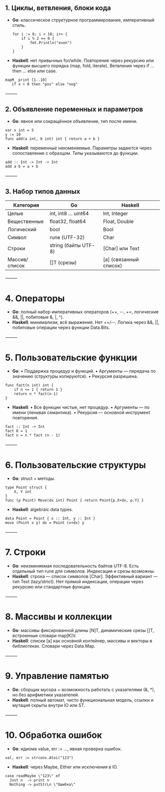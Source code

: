 ## 1. Циклы, ветвления, блоки кода

- **Go**: классическое структурное программирование, императивный стиль.
  ```
  for i := 0; i < 10; i++ {
      if i % 2 == 0 {
          fmt.Println("even")
      }
  }

- **Haskell**: нет привычных for/while. Повторение через рекурсию или функции высшего порядка (map, fold, iterate). Ветвления через if ... then ... else или case.

 ```
 mapM_ print [1..10]
    if x > 0 then "pos" else "neg"
 ```

⸻

## 2. Объявление переменных и параметров
- **Go**: явное или сокращённое объявление, тип после имени.

```
var x int = 5
y := 10
func add(a int, b int) int { return a + b }
```
- **Haskell**: переменные неизменяемые. Параметры задаются через сопоставление с образцом. Типы указываются до функции.

```
add :: Int -> Int -> Int
add a b = a + b
```

⸻

## 3. Набор типов данных

|Категория|Go|Haskell|
|-|--------|---|
|Целые|int, int8 … uint64|Int, Integer|
|Вещественные| float32, float64 | Float, Double|
|Логический| bool | Bool|
|Символ|rune (UTF-32) | Char|
|Строки|string (байты UTF-8) | [Char] или Text|
|Массив/список|[]T (срезы) | [a] (связанный список)|


⸻

# 4. Операторы
- **Go**: полный набор императивных операторов (++, --, +=, логические &&, ||, побитовые &, |, ^).
- **Haskell**: минимализм, всё выражения. Нет ++/--. Логика через &&, ||, побитовые операции через функции Data.Bits.

⸻

# 5. Пользовательские функции
- **Go**:
	•  Поддержка процедур и функций.
	•  Аргументы — передача по значению (структуры копируются).
	•  Рекурсия разрешена.
```
func fact(n int) int {
    if n <= 1 { return 1 }
    return n * fact(n-1)
}
```

- **Haskell**:
	•	Все функции чистые, нет процедур.
	•	Аргументы — по имени (ленивая семантика).
	•	Рекурсия — основной инструмент повторения.

```
fact :: Int -> Int
fact 0 = 1
fact n = n * fact (n - 1)
```

⸻

# 6. Пользовательские структуры
- **Go**: struct + методы.

```
type Point struct {
    X, Y int
}
func (p Point) Move(dx int) Point { return Point{p.X+dx, p.Y} }
```

- **Haskell**: algebraic data types.

```
data Point = Point { x :: Int, y :: Int }
move (Point x y) dx = Point (x+dx) y
```

⸻

# 7. Строки
- **Go**: неизменяемая последовательность байтов UTF-8. Есть отдельный тип rune для символов. Индексация и срезы возможны.
- **Haskell**: строка — список символов [Char]. Эффективный вариант — тип Text (lazy/strict). Нет прямой индексации, операции через рекурсию или стандартные функции.

⸻

# 8. Массивы и коллекции
- **Go**: массивы фиксированной длины [N]T, динамические срезы []T, встроенные словари map[K]V.
- **Haskell**: списки [a] как основной контейнер, массивы и векторы в библиотеках. Словари через Data.Map.

⸻

# 9. Управление памятью
- **Go**: сборщик мусора + возможность работать с указателями (&, *), но без арифметики указателей.
- **Haskell**: полный автомат, чисто функциональная модель, ссылки и мутация скрыты внутри IO или ST.

⸻

# 10. Обработка ошибок
- **Go**: идиома value, err := ..., явная проверка ошибок.
```
val, err := strconv.Atoi("123")
```

- **Haskell**: через Maybe, Either или исключения в IO.
```
case readMaybe \"123\" of
  Just n  -> print n
  Nothing -> putStrLn \"Ошибка\"
```